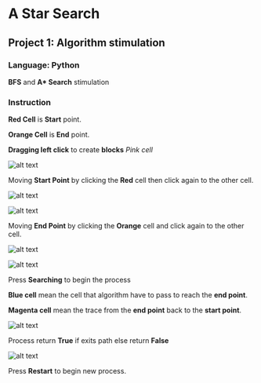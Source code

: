 # A Star Search

## Project 1: Algorithm stimulation

### Language: Python
 __BFS__ and __A* Search__ stimulation
 
### Instruction
__Red Cell__ is __Start__ point.

__Orange Cell__ is __End__ point.

__Dragging left click__ to create __blocks__ _Pink cell_


![alt text](https://github.com/khanhhuynguyenvu/MachineLearning/blob/master/Project/Guide/Block.PNG)

Moving __Start Point__ by clicking the __Red__ cell then click again to the other cell.

![alt text](https://github.com/khanhhuynguyenvu/MachineLearning/blob/master/Project/Guide/RedMoving1.png)

![alt text](https://github.com/khanhhuynguyenvu/MachineLearning/blob/master/Project/Guide/RedMoving2.png)

Moving __End Point__ by clicking the __Orange__ cell and click again to the other cell.

![alt text](https://github.com/khanhhuynguyenvu/MachineLearning/blob/master/Project/Guide/OrangeMoving1.png)

![alt text](https://github.com/khanhhuynguyenvu/MachineLearning/blob/master/Project/Guide/OrangeMoving2.png)

Press __Searching__ to begin the process 

__Blue cell__ mean the cell that algorithm have to pass to reach the __end point__.

__Magenta cell__ mean the trace from the __end point__ back to the __start point__.

![alt text](https://github.com/khanhhuynguyenvu/MachineLearning/blob/master/Project/Guide/Searching.PNG)

Process return __True__ if exits path else return __False__

![alt text](https://github.com/khanhhuynguyenvu/MachineLearning/blob/master/Project/Guide/EndProcess.png)

Press __Restart__ to begin new process.
